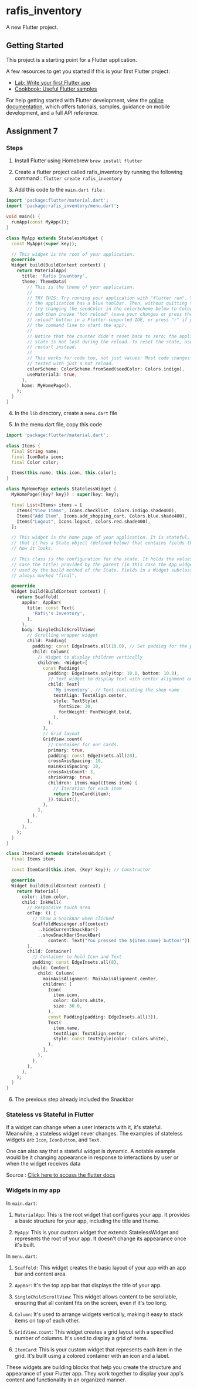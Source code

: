 # rafis_inventory

A new Flutter project.

## Getting Started

This project is a starting point for a Flutter application.

A few resources to get you started if this is your first Flutter project:

- [Lab: Write your first Flutter app](https://docs.flutter.dev/get-started/codelab)
- [Cookbook: Useful Flutter samples](https://docs.flutter.dev/cookbook)

For help getting started with Flutter development, view the
[online documentation](https://docs.flutter.dev/), which offers tutorials,
samples, guidance on mobile development, and a full API reference.


## Assignment 7 
### Steps 
1. Install Flutter using Homebrew
`brew install flutter`

2. Create a flutter project called rafis_inventory by running the following command :
`flutter create rafis_inventory`

3. Add this code to the `main.dart file` : 
```dart
import 'package:flutter/material.dart';
import 'package:rafis_inventory/menu.dart';

void main() {
  runApp(const MyApp());
}

class MyApp extends StatelessWidget {
  const MyApp({super.key});

  // This widget is the root of your application.
  @override
  Widget build(BuildContext context) {
    return MaterialApp(
      title: 'Rafis Inventory',
      theme: ThemeData(
        // This is the theme of your application.
        //
        // TRY THIS: Try running your application with "flutter run". You'll see
        // the application has a blue toolbar. Then, without quitting the app,
        // try changing the seedColor in the colorScheme below to Colors.green
        // and then invoke "hot reload" (save your changes or press the "hot
        // reload" button in a Flutter-supported IDE, or press "r" if you used
        // the command line to start the app).
        //
        // Notice that the counter didn't reset back to zero; the application
        // state is not lost during the reload. To reset the state, use hot
        // restart instead.
        //
        // This works for code too, not just values: Most code changes can be
        // tested with just a hot reload.
        colorScheme: ColorScheme.fromSeed(seedColor: Colors.indigo),
        useMaterial3: true,
      ),
      home: MyHomePage(),
    );
  }
}
```

4. In the `lib` directory, create a `menu.dart` file

5. In the menu.dart file, copy this code
```dart
import 'package:flutter/material.dart';

class Items {
  final String name;
  final IconData icon;
  final Color color;

  Items(this.name, this.icon, this.color);
}

class MyHomePage extends StatelessWidget {
  MyHomePage({Key? key}) : super(key: key);

  final List<Items> items = [
    Items("View Items", Icons.checklist, Colors.indigo.shade400),
    Items("Add Item", Icons.add_shopping_cart, Colors.blue.shade400),
    Items("Logout", Icons.logout, Colors.red.shade400),
  ];

  // This widget is the home page of your application. It is stateful, meaning
  // that it has a State object (defined below) that contains fields that affect
  // how it looks.

  // This class is the configuration for the state. It holds the values (in this
  // case the title) provided by the parent (in this case the App widget) and
  // used by the build method of the State. Fields in a Widget subclass are
  // always marked "final".

  @override
  Widget build(BuildContext context) {
    return Scaffold(
      appBar: AppBar(
        title: const Text(
          'Rafi\'s Inventory',
        ),
      ),
      body: SingleChildScrollView(
        // Scrolling wrapper widget
        child: Padding(
          padding: const EdgeInsets.all(10.0), // Set padding for the page
          child: Column(
            // Widget to display children vertically
            children: <Widget>[
              const Padding(
                padding: EdgeInsets.only(top: 10.0, bottom: 10.0),
                // Text widget to display text with center alignment and appropriate style
                child: Text(
                  'My inventory', // Text indicating the shop name
                  textAlign: TextAlign.center,
                  style: TextStyle(
                    fontSize: 30,
                    fontWeight: FontWeight.bold,
                  ),
                ),
              ),
              // Grid layout
              GridView.count(
                // Container for our cards.
                primary: true,
                padding: const EdgeInsets.all(20),
                crossAxisSpacing: 10,
                mainAxisSpacing: 10,
                crossAxisCount: 3,
                shrinkWrap: true,
                children: items.map((Items item) {
                  // Iteration for each item
                  return ItemCard(item);
                }).toList(),
              ),
            ],
          ),
        ),
      ),
    );
  }
}

class ItemCard extends StatelessWidget {
  final Items item;

  const ItemCard(this.item, {Key? key}); // Constructor

  @override
  Widget build(BuildContext context) {
    return Material(
      color: item.color,
      child: InkWell(
        // Responsive touch area
        onTap: () {
          // Show a SnackBar when clicked
          ScaffoldMessenger.of(context)
            ..hideCurrentSnackBar()
            ..showSnackBar(SnackBar(
                content: Text("You pressed the ${item.name} button!")));
        },
        child: Container(
          // Container to hold Icon and Text
          padding: const EdgeInsets.all(8),
          child: Center(
            child: Column(
              mainAxisAlignment: MainAxisAlignment.center,
              children: [
                Icon(
                  item.icon,
                  color: Colors.white,
                  size: 30.0,
                ),
                const Padding(padding: EdgeInsets.all(3)),
                Text(
                  item.name,
                  textAlign: TextAlign.center,
                  style: const TextStyle(color: Colors.white),
                ),
              ],
            ),
          ),
        ),
      ),
    );
  }
}
```

6. The previous step already included the Snackbar


### Stateless vs Stateful in Flutter
If a widget can change when a user interacts with it, it's stateful. Meanwhile, a stateless widget
never changes. The examples of stateless widgets are `Icon`, `IconButton`, and `Text`.

One can also say that a stateful widget is dynamic. A notable example would be it changing appearance
in response to interactions by user or when the widget receives data

Source : [Click here to access the flutter docs](https://docs.flutter.dev/ui/interactivity#stateful-and-stateless-widgets)

### Widgets in my app
In `main.dart`:

1. `MaterialApp`: This is the root widget that configures your app. It provides a basic structure for your app, including the title and theme.

2. `MyApp`: This is your custom widget that extends StatelessWidget and represents the root of your app. It doesn't change its appearance once it's built.


In `menu.dart`:

1. `Scaffold:` This widget creates the basic layout of your app with an app bar and content area.

2. `AppBar`: It's the top app bar that displays the title of your app.

3. `SingleChildScrollView`: This widget allows content to be scrollable, ensuring that all content fits on the screen, even if it's too long.

4. `Column`: It's used to arrange widgets vertically, making it easy to stack items on top of each other.

5. `GridView.count`: This widget creates a grid layout with a specified number of columns. It's used to display a grid of items.

6. `ItemCard`: This is your custom widget that represents each item in the grid. It's built using a colored container with an icon and a label.

These widgets are building blocks that help you create the structure and appearance of your Flutter app. They work together to display your app's content and functionality in an organized manner.




